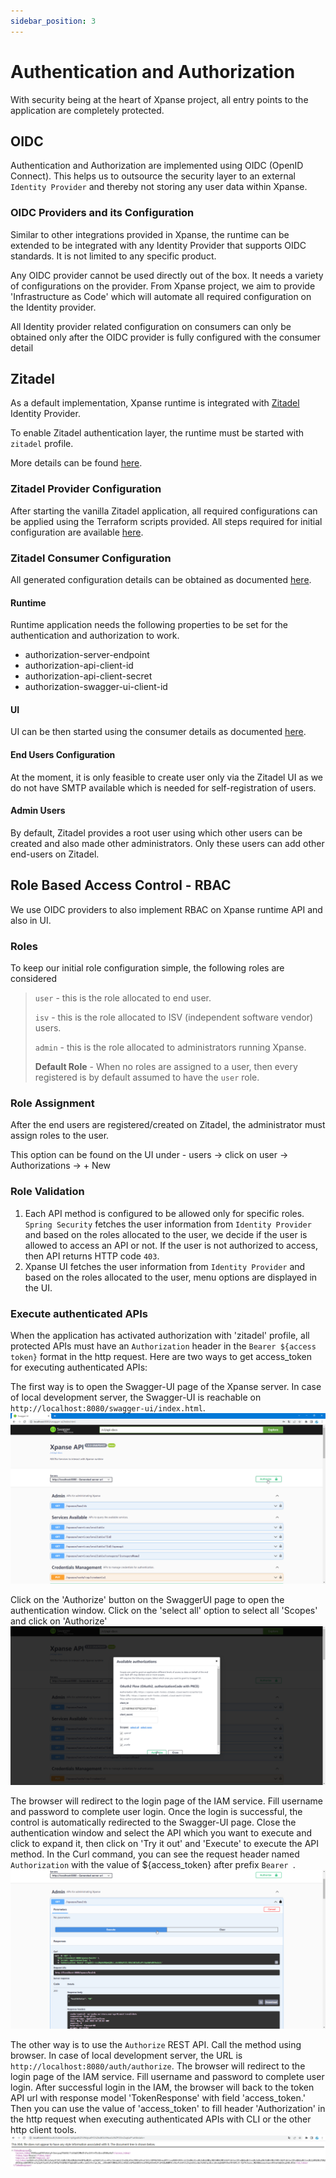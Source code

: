 ```yaml
---
sidebar_position: 3
---
```


# Authentication and Authorization

With security being at the heart of Xpanse project, all entry points to the application are completely protected.

## OIDC

Authentication and Authorization are implemented using OIDC (OpenID Connect). This helps us to outsource the security
layer to an external `Identity Provider` and thereby not storing any user data within Xpanse.

### OIDC Providers and its Configuration

Similar to other integrations provided in Xpanse, the runtime can be extended to be integrated with any Identity
Provider that supports OIDC standards. It is not limited to any specific product.

Any OIDC provider cannot be used directly out of the box. It needs a variety of configurations on the provider. From
Xpanse project, we aim to provide 'Infrastructure as Code' which will automate all required configuration on the
Identity provider.

All Identity provider related configuration on consumers can only be obtained only after the OIDC provider is fully
configured with the consumer detail

## Zitadel

As a default implementation, Xpanse runtime is integrated with [Zitadel](https://zitadel.com/) Identity Provider.

To enable Zitadel authentication layer, the runtime must be started with `zitadel` profile.

More details can be found [here](runtime.md).

### Zitadel Provider Configuration

After starting the vanilla Zitadel application, all required configurations can be applied using the Terraform scripts
provided.
All steps required for initial configuration are
available [here](https://github.com/eclipse-xpanse/xpanse-iam/blob/main/zitadel/terraform/README.md).

### Zitadel Consumer Configuration

All generated configuration details can be obtained as
documented [here](https://github.com/eclipse-xpanse/xpanse-iam/blob/main/zitadel/terraform/README.md#get-consumer-details).

#### Runtime

Runtime application needs the following properties to be set for the authentication and authorization to work.

-   authorization-server-endpoint
-   authorization-api-client-id
-   authorization-api-client-secret
-   authorization-swagger-ui-client-id

#### UI

UI can be then started using the consumer details as
documented [here](ui.md#starting-local-development-server).

#### End Users Configuration

At the moment, it is only feasible to create user only via the Zitadel UI as we do not have SMTP available which is
needed for self-registration of users.

#### Admin Users

By default, Zitadel provides a root user using which other users can be created and also made other administrators. Only
these users can add other end-users on Zitadel.

## Role Based Access Control - RBAC

We use OIDC providers to also implement RBAC on Xpanse runtime API and also in UI.

### Roles

To keep our initial role configuration simple, the following roles are considered

> `user` - this is the role allocated to end user.
>
> `isv` - this is the role allocated to ISV (independent software vendor) users.
>
> `admin` - this is the role allocated to administrators running Xpanse.
>
> **Default Role** - When no roles are assigned to a user, then every registered is by default assumed to have
> the `user` role.

### Role Assignment

After the end users are registered/created on Zitadel, the administrator must assign roles to the user.

This option can be found on the UI under - users -> click on user -> Authorizations -> + New

### Role Validation

1. Each API method is configured to be allowed only for specific roles. `Spring Security` fetches the user information
   from `Identity Provider` and based on the roles allocated to the user, we decide if the user is allowed to access an
   API or not. If the user is not authorized to access, then API returns HTTP code `403`.
2. Xpanse UI fetches the user information from `Identity Provider` and based on the roles allocated to the user, menu
   options are displayed in the UI.

### Execute authenticated APIs

When the application has activated authorization with 'zitadel' profile, all protected APIs must have an
`Authorization` header in the `Bearer ${access token}` format in the http request.
Here are two ways to get access_token for executing authenticated APIs:

The first way is to open the Swagger-UI page of the Xpanse server.
In case of local development server, the Swagger-UI is reachable on `http://localhost:8080/swagger-ui/index.html`.
![Browser open openAPI page](images/browser-open-openapi-page.png)

Click on the 'Authorize' button on the SwaggerUI page to open the authentication window.
Click on the 'select all' option to select all 'Scopes' and click on 'Authorize'
![Authorize in the authentication window](images/authorize-in-authorization-window.png)

The browser will redirect to the login page of the IAM service.
Fill username and password to complete user login.
Once the login is successful, the control is automatically redirected to the Swagger-UI page.
Close the authentication window and select the API which you want to execute and click to expand it,
then click on 'Try it out' and 'Execute' to execute the API method.
In the Curl command, you can see the request header named `Authorization` with the value of
${access_token} after prefix `Bearer `.
![Execute APIs using openAPI page](images/execute-api-in-openapi-page.png)

The other way is to use the `Authorize` REST API.
Call the method using browser.
In case of local development server, the URL is `http://localhost:8080/auth/authorize`.
The browser will redirect to the login page of the IAM service.
Fill username and password to complete user login.
After successful login in the IAM, the browser will back to the token API
url with response model 'TokenResponse' with field 'access_token.'
Then you can use the value of 'access_token' to fill header 'Authorization' in the http request when executing
authenticated APIs with CLI or the other http client tools.
![Authorized access token response](images/authorized-access-token-response.png)
